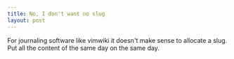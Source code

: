 ```yaml
---
title: No, I don't want no slug
layout: post
---
```


For journaling software like vimwiki it doesn't make sense to allocate a slug.
Put all the content of the same day on the same day.
